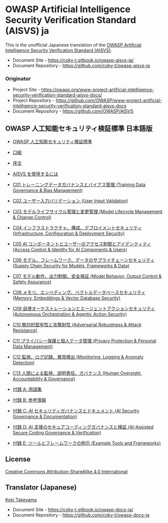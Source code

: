 # OWASP Artificial Intelligence Security Verification Standard (AISVS) ja

This is the unofficial Japanese translation of the [OWASP Artificial Intelligence Security Verification Standard (AISVS)](https://github.com/OWASP/AISVS).

- Document Site - <https://coky-t.gitbook.io/owasp-aisvs-ja/>
- Document Repository - <https://github.com/coky-t/owasp-aisvs-ja>

### Originator

- Project Site - <https://owasp.org/www-project-artificial-intelligence-security-verification-standard-aisvs-docs/>
- Project Repository - <https://github.com/OWASP/www-project-artificial-intelligence-security-verification-standard-aisvs-docs>
- Document Repository - <https://github.com/OWASP/AISVS>

## OWASP 人工知能セキュリティ検証標準 日本語版

* [OWASP 人工知能セキュリティ検証標準](Document/README.md)

* [口絵](Document/1.0/ja/0x01-Frontispiece.md)
* [序文](Document/1.0/ja/0x02-Preface.md)
* [AISVS を使用するには](Document/1.0/ja/0x03-Using-AISVS.md)
* [C01 トレーニングデータガバナンスとバイアス管理 (Training Data Governance & Bias Management)](Document/1.0/ja/0x10-C01-Training-Data-Governance.md)
* [C02 ユーザー入力バリデーション (User Input Validation)](Document/1.0/ja/0x10-C02-User-Input-Validation.md)
* [C03 モデルライフサイクル管理と変更管理 (Model Lifecycle Management & Change Control)](Document/1.0/ja/0x10-C03-Model-Lifecycle-Management.md)
* [C04 インフラストラクチャ、構成、デプロイメントセキュリティ (Infrastructure, Configuration & Deployment Security)](Document/1.0/ja/0x10-C04-Infrastructure.md)
* [C05 AI コンポーネントとユーザーのアクセス制御とアイデンティティ (Access Control & Identity for AI Components & Users)](Document/1.0/ja/0x10-C05-Access-Control-and-Identity.md)
* [C06 モデル、フレームワーク、データのサプライチェーンセキュリティ (Supply Chain Security for Models, Frameworks & Data)](Document/1.0/ja/0x10-C06-Supply-Chain.md)
* [C07 モデル動作、出力制御、安全保証 (Model Behavior, Output Control & Safety Assurance)](Document/1.0/ja/0x10-C07-Model-Behavior.md)
* [C08 メモリ、エンベディング、ベクトルデータベースセキュリティ (Memory, Embeddings & Vector Database Security)](Document/1.0/ja/0x10-C08-Memory-Embeddings-and-Vector-Database.md)
* [C09 自律オーケストレーションとエージェントアクションセキュリティ (Autonomous Orchestration & Agentic Action Security)](Document/1.0/ja/0x10-C09-Orchestration-and-Agentic-Action.md)
* [C10 敵対的堅牢性と攻撃耐性 (Adversarial Robustness & Attack Resistance)](Document/1.0/ja/0x10-C10-Adversarial-Robustness.md)
* [C11 プライバシー保護と個人データ管理 (Privacy Protection & Personal Data Management)](Document/1.0/ja/0x10-C11-Privacy.md)
* [C12 監視、ログ記録、異常検出 (Monitoring, Logging & Anomaly Detection)](Document/1.0/ja/0x10-C12-Monitoring-and-Logging.md)
* [C13 人間による監視、説明責任、ガバナンス (Human Oversight, Accountability & Governance)](Document/1.0/ja/0x10-C13-Human-Oversight.md)
* [付録 A: 用語集](Document/1.0/ja/0x90-Appendix-A_Glossary.md)
* [付録 B: 参考情報](Document/1.0/ja/0x91-Appendix-B_References.md)
* [付録 C: AI セキュリティガバナンスとドキュメント (AI Security Governance & Documentation)](Document/1.0/ja/0x92-Appendix-C_Governance_and_Documentation.md)
* [付録 D: AI 支援のセキュアコーディングガバナンスと検証 (AI-Assisted Secure Coding Governance & Verification)](Document/1.0/ja/0x93-Appendix-D_AI_for_Code_Generation.md)
* [付録 E: ツールとフレームワークの例示 (Example Tools and Frameworks)](Document/1.0/ja/0x94-Appendix-E_Example_Tools_and_Frameworks.md)

## License

[Creative Commons Attribution-ShareAlike 4.0 International](https://creativecommons.org/licenses/by-sa/4.0/)

## Translator (Japanese)

[Koki Takeyama](https://github.com/coky-t)

- Document Site - <https://coky-t.gitbook.io/owasp-docs-ja/>
- Document Repository - <https://github.com/coky-t/owasp-docs-ja>
